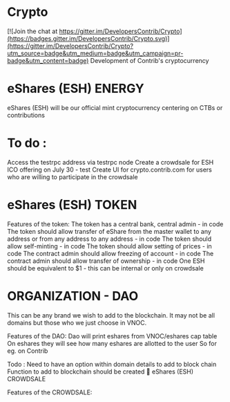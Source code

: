# Crypto

[![Join the chat at https://gitter.im/DevelopersContrib/Crypto](https://badges.gitter.im/DevelopersContrib/Crypto.svg)](https://gitter.im/DevelopersContrib/Crypto?utm_source=badge&utm_medium=badge&utm_campaign=pr-badge&utm_content=badge)
Development of Contrib's cryptocurrency


 
# eShares (ESH) ENERGY  
eShares (ESH) will be our official mint cryptocurrency centering on CTBs or contributions
 
 
 
# To do : 
Access the testrpc address via testrpc node
Create a crowdsale for ESH ICO offering on July 30 - test
Create UI for crypto.contrib.com for users who are willing to participate in the crowdsale
 
 
 
 
# eShares (ESH) TOKEN
 
Features of the token: 
The token has a central bank, central admin - in code
The token should allow transfer of eShare from the master wallet to any address or from any address to any address - in code
The token should allow self-minting - in code
The token should allow setting of prices - in code
The contract admin should allow freezing of account - in code
The contract admin should allow transfer of ownership - in code
One ESH should be equivalent to $1 - this can be internal or only on crowdsale
 
 
 

# ORGANIZATION - DAO
 
 
This can be any brand we wish to add to the blockchain. It may not be all domains but those who we just choose in VNOC. 
 
Features of the DAO: 
Dao will print eshares from VNOC/eshares cap table
On eshares they will see how many eshares are allotted to the user
So for eg. on Contrib
 
Todo : 
Need to have an option within domain details to add to block chain
Function to add to blockchain should be created

eShares (ESH) CROWDSALE
 
Features of the CROWDSALE: 
 
 
 

